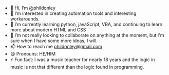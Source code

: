 - 👋 Hi, I’m @phildonley
- 👀 I’m interested in creating automation tools and interesting workarounds.
- 🌱 I’m currently learning python, javaScript, VBA, and continuing to learn more about modern HTML and CSS
- 💞️ I’m not really looking to collaborate on anything at the moment, but I'm sure when I have some more ideas, I will.
- 📫 How to reach me phildonley@gmail.com
- 😄 Pronouns: HE/HIM
- ⚡ Fun fact: I was a music teacher for nearly 18 years and the logic in music is not that different than the logic found in programming. 
<!---
phildonley/phildonley is a ✨ special ✨ repository because its `README.md` (this file) appears on your GitHub profile.
You can click the Preview link to take a look at your changes.
--->
